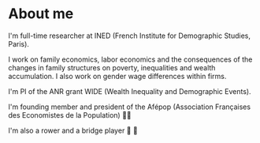 # About me

I'm full-time researcher at INED (French Institute for Demographic Studies, Paris). 

I work on family economics, labor economics and the consequences of the changes in family structures on poverty, inequalities and wealth accumulation. I also work on gender wage differences within firms. 

I'm PI of the ANR grant WIDE (Wealth Inequality and Demographic Events). 

I'm founding member and president of the Afépop (Association Françaises des Economistes de la Population) 🧑‍🎓

I'm also a rower and a bridge player 🚣 🎴


<!--
**mleturcq/mleturcq** is a ✨ _special_ ✨ repository because its `README.md` (this file) appears on your GitHub profile.

Here are some ideas to get you started:

- 🔭 I’m currently working on ...
- 🌱 I’m currently learning ...
- 👯 I’m looking to collaborate on ...
- 🤔 I’m looking for help with ...
- 💬 Ask me about ...
- 📫 How to reach me: ...
- 😄 Pronouns: ...
- ⚡ Fun fact: ...
-->
